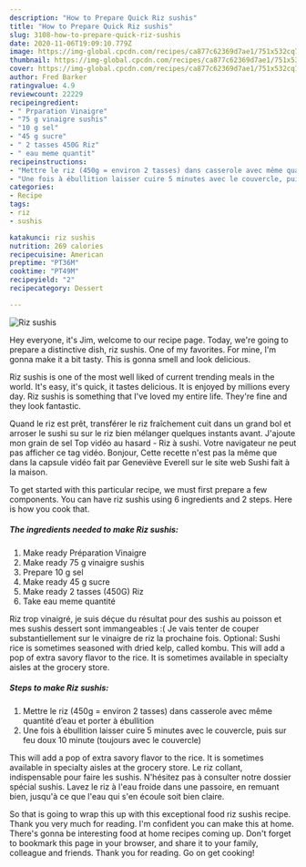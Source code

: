```yaml
---
description: "How to Prepare Quick Riz sushis"
title: "How to Prepare Quick Riz sushis"
slug: 3108-how-to-prepare-quick-riz-sushis
date: 2020-11-06T19:09:10.779Z
image: https://img-global.cpcdn.com/recipes/ca877c62369d7ae1/751x532cq70/riz-sushis-photo-principale-de-la-recette.jpg
thumbnail: https://img-global.cpcdn.com/recipes/ca877c62369d7ae1/751x532cq70/riz-sushis-photo-principale-de-la-recette.jpg
cover: https://img-global.cpcdn.com/recipes/ca877c62369d7ae1/751x532cq70/riz-sushis-photo-principale-de-la-recette.jpg
author: Fred Barker
ratingvalue: 4.9
reviewcount: 22229
recipeingredient:
- " Prparation Vinaigre"
- "75 g vinaigre sushis"
- "10 g sel"
- "45 g sucre"
- " 2 tasses 450G Riz"
- " eau meme quantit"
recipeinstructions:
- "Mettre le riz (450g = environ 2 tasses) dans casserole avec même quantité d’eau et porter à ébullition"
- "Une fois à ébullition laisser cuire 5 minutes avec le couvercle, puis sur feu doux 10 minute (toujours avec le couvercle)"
categories:
- Recipe
tags:
- riz
- sushis

katakunci: riz sushis 
nutrition: 269 calories
recipecuisine: American
preptime: "PT36M"
cooktime: "PT49M"
recipeyield: "2"
recipecategory: Dessert

---
```



![Riz sushis](https://img-global.cpcdn.com/recipes/ca877c62369d7ae1/751x532cq70/riz-sushis-photo-principale-de-la-recette.jpg)

Hey everyone, it's Jim, welcome to our recipe page. Today, we're going to prepare a distinctive dish, riz sushis. One of my favorites. For mine, I'm gonna make it a bit tasty. This is gonna smell and look delicious.

Riz sushis is one of the most well liked of current trending meals in the world. It's easy, it's quick, it tastes delicious. It is enjoyed by millions every day. Riz sushis is something that I've loved my entire life. They're fine and they look fantastic.

Quand le riz est prêt, transférer le riz fraîchement cuit dans un grand bol et arroser le sushi su sur le riz bien mélanger quelques instants avant. J&#39;ajoute mon grain de sel Top vidéo au hasard - Riz à sushi. Votre navigateur ne peut pas afficher ce tag vidéo. Bonjour, Cette recette n&#39;est pas la même que dans la capsule vidéo fait par Geneviève Everell sur le site web Sushi fait à la maison.


To get started with this particular recipe, we must first prepare a few components. You can have riz sushis using 6 ingredients and 2 steps. Here is how you cook that.

<!--inarticleads1-->

##### The ingredients needed to make Riz sushis:

1. Make ready  Préparation Vinaigre
1. Make ready 75 g vinaigre sushis
1. Prepare 10 g sel
1. Make ready 45 g sucre
1. Make ready  2 tasses (450G) Riz
1. Take  eau meme quantité


Riz trop vinaigré, je suis déçue du résultat pour des sushis au poisson et mes sushis dessert sont immangeables :( Je vais tenter de couper substantiellement sur le vinaigre de riz la prochaine fois. Optional: Sushi rice is sometimes seasoned with dried kelp, called kombu. This will add a pop of extra savory flavor to the rice. It is sometimes available in specialty aisles at the grocery store. 

<!--inarticleads2-->

##### Steps to make Riz sushis:

1. Mettre le riz (450g = environ 2 tasses) dans casserole avec même quantité d’eau et porter à ébullition
1. Une fois à ébullition laisser cuire 5 minutes avec le couvercle, puis sur feu doux 10 minute (toujours avec le couvercle)


This will add a pop of extra savory flavor to the rice. It is sometimes available in specialty aisles at the grocery store. Le riz collant, indispensable pour faire les sushis. N&#39;hésitez pas à consulter notre dossier spécial sushis. Lavez le riz à l&#39;eau froide dans une passoire, en remuant bien, jusqu&#39;à ce que l&#39;eau qui s&#39;en écoule soit bien claire. 

So that is going to wrap this up with this exceptional food riz sushis recipe. Thank you very much for reading. I'm confident you can make this at home. There's gonna be interesting food at home recipes coming up. Don't forget to bookmark this page in your browser, and share it to your family, colleague and friends. Thank you for reading. Go on get cooking!
